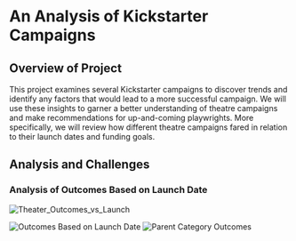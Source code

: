 # An Analysis of Kickstarter Campaigns

## Overview of Project

This project examines several Kickstarter campaigns to discover trends and identify any factors that would lead to a more successful campaign. We will use these insights to garner a better understanding of theatre campaigns and make recommendations for up-and-coming playwrights. More specifically, we will review how different theatre campaigns fared in relation to their launch dates and funding goals. 

## Analysis and Challenges

### Analysis of Outcomes Based on Launch Date
![Theater_Outcomes_vs_Launch](https://user-images.githubusercontent.com/86018601/124337804-690ac400-db72-11eb-948f-e01a85dcae21.png)



![Outcomes Based on Launch Date](https://user-images.githubusercontent.com/86018601/123717975-0486f680-d84c-11eb-8276-3b63d8adca41.png)
![Parent Category Outcomes](https://user-images.githubusercontent.com/86018601/123718004-1799c680-d84c-11eb-80d2-0901ab8b6471.png)
